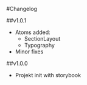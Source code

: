 #Changelog

##v1.0.1

- Atoms added:
  - SectionLayout
  - Typography
- Minor fixes

##v1.0.0

- Projekt init with storybook